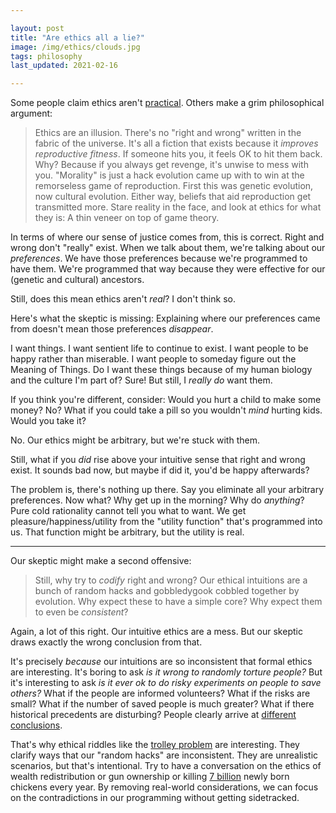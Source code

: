 ```yaml
---

layout: post
title: "Are ethics all a lie?"
image: /img/ethics/clouds.jpg
tags: philosophy
last_updated: 2021-02-16

---
```


Some people claim ethics aren't [practical](https://dynomight.net/2020/10/29/pragmatic-reasons-to-believe-in-formal-ethics/). Others make a grim philosophical argument:

 > Ethics are an illusion. There's no "right and wrong" written in the fabric of the universe. It's all a fiction that exists because it *improves reproductive fitness*. If someone hits you, it feels OK to hit them back. Why? Because if you always get revenge, it's unwise to mess with you. "Morality" is just a hack evolution came up with to win at the remorseless game of reproduction. First this was genetic evolution, now cultural evolution. Either way, beliefs that aid reproduction get transmitted more. Stare reality in the face, and look at ethics for what they is: A thin veneer on top of game theory.

In terms of where our sense of justice comes from, this is correct. Right and wrong don't "really" exist. When we talk about them, we're talking about our *preferences*. We have those preferences because we're programmed to have them. We're programmed that way because they were effective for our (genetic and cultural) ancestors.

Still, does this mean ethics aren't *real*? I don't think so.

Here's what the skeptic is missing: Explaining where our preferences came from doesn't mean those preferences *disappear*.

I want things. I want sentient life to continue to exist. I want people to be happy rather than miserable. I want people to someday figure out the Meaning of Things. Do I want these things because of my human biology and the culture I'm part of? Sure! But still, I *really do* want them.

If you think you're different, consider: Would you hurt a child to make some money? No? What if you could take a pill so you wouldn't *mind* hurting kids. Would you take it?

No. Our ethics might be arbitrary, but we're stuck with them.

Still, what if you *did* rise above your intuitive sense that right and wrong exist. It sounds bad now, but maybe if did it, you'd be happy afterwards?

The problem is, there's nothing up there. Say you eliminate all your arbitrary preferences. Now what? Why get up in the morning? Why do *anything*? Pure cold rationality cannot tell you what to want. We get pleasure/happiness/utility from the "utility function" that's programmed into us. That function might be arbitrary, but the utility is real.

---

Our skeptic might make a second offensive:

> Still, why try to *codify* right and wrong? Our ethical intuitions are a bunch of random hacks and gobbledygook cobbled together by evolution. Why expect these to have a simple core? Why expect them to even be *consistent*?

Again, a lot of this right. Our intuitive ethics are a mess. But our skeptic draws exactly the wrong conclusion from that.

It's precisely *because* our intuitions are so inconsistent that formal ethics are interesting. It's boring to ask *is it wrong to randomly torture people?*
 But it's interesting to ask *is it ever ok to do risky experiments on people to save others?* What if the people are informed volunteers? What if the risks are small? What if the number of saved people is much greater? What if there historical precedents are disturbing? People clearly arrive at [different conclusions](https://en.wikipedia.org/wiki/Human_challenge_study).

That's why ethical riddles like the [trolley problem](https://en.wikipedia.org/wiki/Trolley_problem) are interesting. They clarify ways that our "random hacks" are inconsistent. They are unrealistic scenarios, but that's intentional. Try to have a conversation on the ethics of wealth redistribution or gun ownership or killing [7 billion](https://en.wikipedia.org/wiki/Chick_culling) newly born chickens every year. By removing real-world considerations, we can focus on the contradictions in our programming without getting sidetracked.